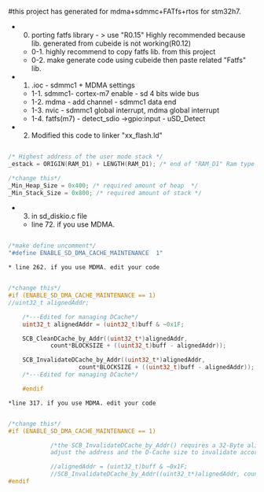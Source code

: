 #this project has generated for mdma+sdmmc+FATfs+rtos for stm32h7.

* 0. porting fatfs library - > use "R0.15" Highly recommended because lib. generated from cubeide is not working(R0.12)
    * 0-1. highly recommend to copy fatfs lib. from this project 
    * 0-2. make generate code using cubeide then paste related "Fatfs" lib.

* 1. .ioc - sdmmc1 + MDMA settings
    * 1-1. sdmmc1- cortex-m7 enable - sd 4 bits wide bus
    * 1-2. mdma - add channel - sdmmc1 data end
    * 1-3. nvic - sdmmc1 global interrupt, mdma global interrupt
    * 1-4. fatfs(m7) - detect_sdio ->gpio:input - uSD_Detect
    
* 2. Modified this code to linker  "xx_flash.ld"

```c

/* Highest address of the user mode stack */
_estack = ORIGIN(RAM_D1) + LENGTH(RAM_D1); /* end of "RAM_D1" Ram type memory */

/*change this*/
_Min_Heap_Size = 0x400; /* required amount of heap  */
_Min_Stack_Size = 0x800; /* required amount of stack */


``` 

* 3. in sd_diskio.c file
	* line 72. if you use MDMA. 

```c

/*make define uncomment*/ 
"#define ENABLE_SD_DMA_CACHE_MAINTENANCE  1"

```

    * line 262. if you use MDMA. edit your code 
    
```c

/*change this*/
#if (ENABLE_SD_DMA_CACHE_MAINTENANCE == 1)
//uint32_t alignedAddr;

    /*---Edited for managing DCache*/
    uint32_t alignedAddr = (uint32_t)buff & ~0x1F;

    SCB_CleanDCache_by_Addr((uint32_t*)alignedAddr,
            count*BLOCKSIZE + ((uint32_t)buff - alignedAddr));

    SCB_InvalidateDCache_by_Addr((uint32_t*)alignedAddr,
                    count*BLOCKSIZE + ((uint32_t)buff - alignedAddr));
    /*---Edited for managing DCache*/

    #endif

```

    *line 317. if you use MDMA. edit your code 

```c

/*change this*/
#if (ENABLE_SD_DMA_CACHE_MAINTENANCE == 1)

            /*the SCB_InvalidateDCache_by_Addr() requires a 32-Byte aligned address,
            adjust the address and the D-Cache size to invalidate accordingly.*/

            //alignedAddr = (uint32_t)buff & ~0x1F;
            //SCB_InvalidateDCache_by_Addr((uint32_t*)alignedAddr, count*BLOCKSIZE + ((uint32_t)buff - alignedAddr));
#endif

```